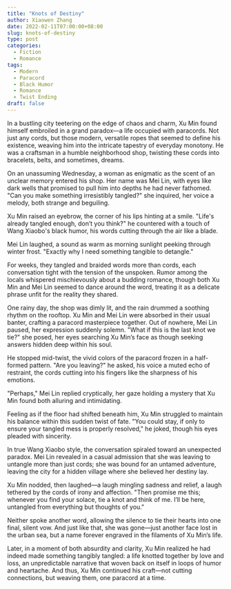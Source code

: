 ```yaml
---
title: "Knots of Destiny"
author: Xiaowen Zhang
date: 2022-02-11T07:00:00+08:00
slug: knots-of-destiny
type: post
categories:
  - Fiction
  - Romance
tags:
  - Modern
  - Paracord
  - Black Humor
  - Romance
  - Twist Ending
draft: false
---
```


In a bustling city teetering on the edge of chaos and charm, Xu Min found himself embroiled in a grand paradox—a life occupied with paracords. Not just any cords, but those modern, versatile ropes that seemed to define his existence, weaving him into the intricate tapestry of everyday monotony. He was a craftsman in a humble neighborhood shop, twisting these cords into bracelets, belts, and sometimes, dreams.

On an unassuming Wednesday, a woman as enigmatic as the scent of an unclear memory entered his shop. Her name was Mei Lin, with eyes like dark wells that promised to pull him into depths he had never fathomed. "Can you make something irresistibly tangled?" she inquired, her voice a melody, both strange and beguiling.

Xu Min raised an eyebrow, the corner of his lips hinting at a smile. "Life's already tangled enough, don’t you think?" he countered with a touch of Wang Xiaobo's black humor, his words cutting through the air like a blade.

Mei Lin laughed, a sound as warm as morning sunlight peeking through winter frost. "Exactly why I need something tangible to detangle."

For weeks, they tangled and braided words more than cords, each conversation tight with the tension of the unspoken. Rumor among the locals whispered mischievously about a budding romance, though both Xu Min and Mei Lin seemed to dance around the word, treating it as a delicate phrase unfit for the reality they shared.

One rainy day, the shop was dimly lit, and the rain drummed a soothing rhythm on the rooftop. Xu Min and Mei Lin were absorbed in their usual banter, crafting a paracord masterpiece together. Out of nowhere, Mei Lin paused, her expression suddenly solemn. "What if this is the last knot we tie?" she posed, her eyes searching Xu Min’s face as though seeking answers hidden deep within his soul.

He stopped mid-twist, the vivid colors of the paracord frozen in a half-formed pattern. "Are you leaving?" he asked, his voice a muted echo of restraint, the cords cutting into his fingers like the sharpness of his emotions.

"Perhaps," Mei Lin replied cryptically, her gaze holding a mystery that Xu Min found both alluring and intimidating.

Feeling as if the floor had shifted beneath him, Xu Min struggled to maintain his balance within this sudden twist of fate. "You could stay, if only to ensure your tangled mess is properly resolved," he joked, though his eyes pleaded with sincerity.

In true Wang Xiaobo style, the conversation spiraled toward an unexpected paradox. Mei Lin revealed in a casual admission that she was leaving to untangle more than just cords; she was bound for an untamed adventure, leaving the city for a hidden village where she believed her destiny lay.

Xu Min nodded, then laughed—a laugh mingling sadness and relief, a laugh tethered by the cords of irony and affection. "Then promise me this; whenever you find your solace, tie a knot and think of me. I’ll be here, untangled from everything but thoughts of you."

Neither spoke another word, allowing the silence to tie their hearts into one final, silent vow. And just like that, she was gone—just another face lost in the urban sea, but a name forever engraved in the filaments of Xu Min’s life.

Later, in a moment of both absurdity and clarity, Xu Min realized he had indeed made something tangibly tangled: a life knotted together by love and loss, an unpredictable narrative that woven back on itself in loops of humor and heartache. And thus, Xu Min continued his craft—not cutting connections, but weaving them, one paracord at a time.